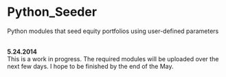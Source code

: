 Python_Seeder
=============

Python modules that seed equity portfolios using user-defined parameters <BR><BR>

**5.24.2014** <BR>
This is a work in progress. The required modules will be uploaded over the next few days. I hope to be finished by the end of the May.
